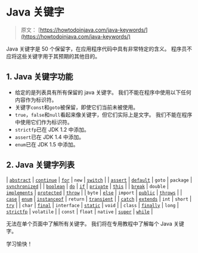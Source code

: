 # Java 关键字

> 原文： [https://howtodoinjava.com/java-keywords/](https://howtodoinjava.com/java-keywords/)

Java 关键字是 50 个保留字，在应用程序代码中具有非常特定的含义。 程序员不应将这些关键字用于其预期的其他目的。

## 1\. Java 关键字功能

*   给定的是列表具有所有保留的 java 关键字。 我们不能在程序中使用以下任何内容作为标识符。
*   关键字`const`和`goto`被保留，即使它们当前未被使用。
*   `true`，`false`和`null`看起来像关键字，但它们实际上是文字。 我们不能在程序中使用它们作为标识符。
*   `strictfp`已在 JDK 1.2 中添加。
*   `assert`已在 JDK 1.4 中添加。
*   `enum`已在 JDK 1.5 中添加。

## 2\. Java 关键字列表

| [`abstract`](https://howtodoinjava.com/java/basics/abstract-keyword/) | [`continue`](https://howtodoinjava.com/java/basics/continue-keyword-statement-in-java/) | [`for`](https://howtodoinjava.com/java/basics/for-loop-in-java/) | `new` | [`switch`](https://howtodoinjava.com/java/basics/switch-statement-in-java/) |
| [`assert`](https://howtodoinjava.com/java/basics/java-assert/) | [`default`](https://howtodoinjava.com/java8/default-methods-in-java-8/) | `goto` | `package` | [`synchronized`](https://howtodoinjava.com/java/multi-threading/java-synchronized/) |
| [`boolean`](https://howtodoinjava.com/java/basics/java-boolean/) | [`do`](https://howtodoinjava.com/java/basics/do-while-loop-in-java/) | [`if`](https://howtodoinjava.com/java/basics/if-else-statement-in-java/) | [`private`](https://howtodoinjava.com/oops/java-access-modifiers/) | [`this`](https://howtodoinjava.com/java/basics/this-vs-super/) |
| [`break`](https://howtodoinjava.com/java/basics/break-keyword-statement-in-java/) | `double` | [`implements`](https://howtodoinjava.com/oops/extends-vs-implements/) | [`protected`](https://howtodoinjava.com/oops/java-access-modifiers/) | [`throw`](https://howtodoinjava.com/java/exception-handling/throw-vs-throws/) |
| `byte` | [`else`](https://howtodoinjava.com/java/basics/if-else-statement-in-java/) | `import` | [`public`](https://howtodoinjava.com/oops/java-access-modifiers/) | [`throws`](https://howtodoinjava.com/java/exception-handling/throw-vs-throws/) |
| [`case`](https://howtodoinjava.com/java/basics/switch-statement-in-java/) | [`enum`](https://howtodoinjava.com/java/enum/guide-for-understanding-enum-in-java/) | [`instanceof`](https://howtodoinjava.com/oops/java-instanceof/) | `return` | [`transient`](https://howtodoinjava.com/java/basics/transient-keyword-in-java-with-real-time-example/) |
| [`catch`](https://howtodoinjava.com/java/exception-handling/try-catch-finally/) | [`extends`](https://howtodoinjava.com/oops/extends-vs-implements/) | `int` | `short` | [`try`](https://howtodoinjava.com/java/exception-handling/try-catch-finally/) |
| `char` | [`final`](https://howtodoinjava.com/java/basics/final-finally-finalize/) | `interface` | [`static`](https://howtodoinjava.com/java/basics/java-static-keyword/) | `void` |
| `class` | [`finally`](https://howtodoinjava.com/java/exception-handling/try-catch-finally/) | `long` | [`strictfp`](https://howtodoinjava.com/java/basics/strictfp-modifier/) | `volatile` |
| `const` | `float` | `native` | [`super`](https://howtodoinjava.com/java/basics/this-vs-super/) | [`while`](https://howtodoinjava.com/java/basics/while-loop-in-java/) |

无法在单个页面中了解所有关键字。 我们将在专用教程中了解每个 Java 关键字。

学习愉快！